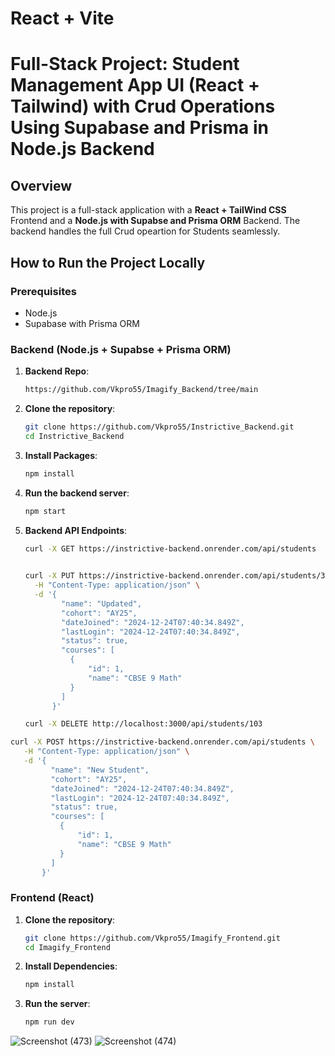 # React + Vite

# Full-Stack Project: Student Management App UI (React + Tailwind) with Crud Operations Using Supabase and Prisma in Node.js Backend

## Overview
This project is a full-stack application with a **React + TailWind CSS** Frontend and a **Node.js with Supabse and Prisma ORM** Backend. The backend handles the full Crud opeartion for Students seamlessly.


## How to Run the Project Locally

### Prerequisites
- Node.js 
- Supabase with Prisma ORM

### Backend (Node.js + Supabse + Prisma ORM)

1. **Backend Repo**:
   ```bash
   https://github.com/Vkpro55/Imagify_Backend/tree/main
   ```

2. **Clone the repository**:
   ```bash
   git clone https://github.com/Vkpro55/Instrictive_Backend.git
   cd Instrictive_Backend
   ```
3. **Install Packages**:
   ```bash
   npm install
   ```
3. **Run the backend server**:
   ```bash
   npm start
   ```
4. **Backend API Endpoints**:
   ```bash
   curl -X GET https://instrictive-backend.onrender.com/api/students
    
   ```
   ```bash
   curl -X PUT https://instrictive-backend.onrender.com/api/students/3 \
     -H "Content-Type: application/json" \
     -d '{
           "name": "Updated",
           "cohort": "AY25",
           "dateJoined": "2024-12-24T07:40:34.849Z",
           "lastLogin": "2024-12-24T07:40:34.849Z",
           "status": true,
           "courses": [
             {
                 "id": 1,
                 "name": "CBSE 9 Math"
             }
           ]
         }'

   ```

   ```bash
   curl -X DELETE http://localhost:3000/api/students/103

   ```

  ```bash
curl -X POST https://instrictive-backend.onrender.com/api/students \
     -H "Content-Type: application/json" \
     -d '{
           "name": "New Student",
           "cohort": "AY25",
           "dateJoined": "2024-12-24T07:40:34.849Z",
           "lastLogin": "2024-12-24T07:40:34.849Z",
           "status": true,
           "courses": [
             {
                 "id": 1,
                 "name": "CBSE 9 Math"
             }
           ]
         }'

  ```


### Frontend (React)
1. **Clone the repository**:
   ```bash
   git clone https://github.com/Vkpro55/Imagify_Frontend.git
   cd Imagify_Frontend
   ```

2. **Install Dependencies**:
   ```bash
   npm install
   ```

3. **Run the server**:
   ```bash
   npm run dev
   ```


![Screenshot (473)](https://github.com/user-attachments/assets/c87a40ef-84f1-41a3-b714-379850e9f11b)
![Screenshot (474)](https://github.com/user-attachments/assets/a7f924f7-93c7-4e92-94a8-6823102b20ee)

   
